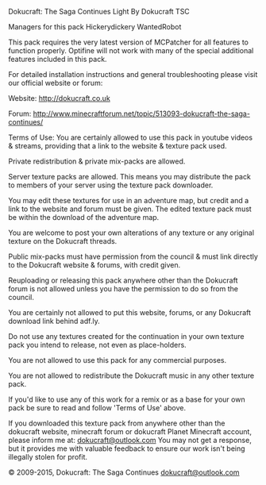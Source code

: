 Dokucraft: The Saga Continues Light
By Dokucraft TSC

Managers for this pack
Hickerydickery
WantedRobot

This pack requires the very latest version of 
MCPatcher for all features to function properly. 
Optifine will not work with many of the special 
additional features included in this pack.

For detailed installation instructions and general 
troubleshooting please visit our official website or forum: 

Website:
http://dokucraft.co.uk

Forum:
http://www.minecraftforum.net/topic/513093-dokucraft-the-saga-continues/

Terms of Use:
You are certainly allowed to use this pack in youtube videos & streams, providing that a link to the website & texture pack used.

Private redistribution & private mix-packs are allowed.

Server texture packs are allowed. This means you may distribute the pack to members of your server using the texture pack downloader.

You may edit these textures for use in an adventure map, but credit and a link to the website and forum must be given. The edited texture pack must be within the download of the adventure map.

You are welcome to post your own alterations of any texture or any original texture on the Dokucraft threads.

Public mix-packs must have permission from the council & must link directly to the Dokucraft website & forums, with credit given.

Reuploading or releasing this pack anywhere other than the Dokucraft forum is not allowed unless you have the permission to do so from the council.

You are certainly not allowed to put this website, forums, or any Dokucraft download link behind adf.ly.

Do not use any textures created for the continuation in your own texture pack you intend to release, not even as place-holders.

You are not allowed to use this pack for any commercial purposes.

You are not allowed to redistribute the Dokucraft music in any other texture pack.

If you'd like to use any of this work for a remix or
as a base for your own pack be sure to read and
follow 'Terms of Use' above.


If you downloaded this texture pack from anywhere 
other than the dokucraft website, minecraft forum or 
dokucraft Planet Minecraft account, please inform me 
at: <dokucraft@outlook.com> You may not get a response,
but it provides me with valuable feedback to ensure
our work isn't being illegally stolen for profit.

© 2009-2015, Dokucraft: The Saga Continues <dokucraft@outlook.com>
